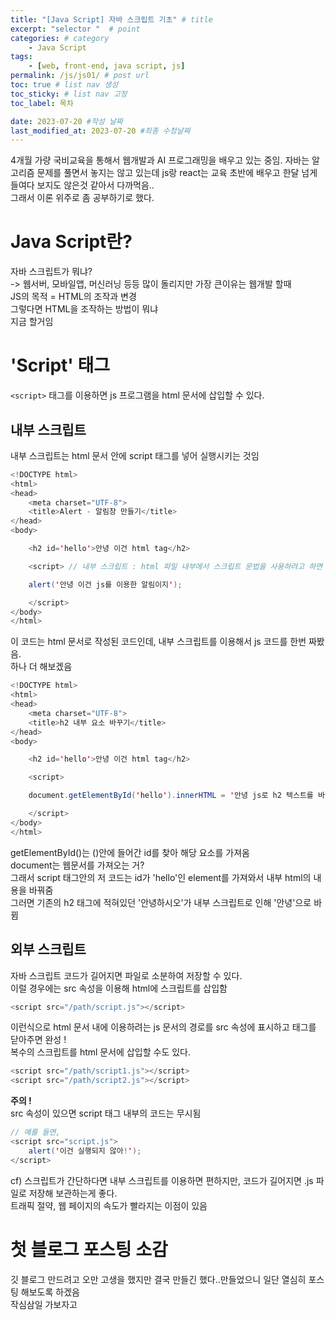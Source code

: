 ```yaml
---
title: "[Java Script] 자바 스크립트 기초" # title
excerpt: "selector "  # point 
categories: # category
    - Java Script
tags: 
    - [web, front-end, java script, js]
permalink: /js/js01/ # post url
toc: true # list nav 생성
toc_sticky: # list nav 고정
toc_label: 목차

date: 2023-07-20 #작성 날짜
last_modified_at: 2023-07-20 #최종 수정날짜
---
```

  
4개월 가량 국비교육을 통해서 웹개발과 AI 프로그래밍을 배우고 있는 중임. 자바는 알고리즘 문제를 풀면서 놓지는 않고 있는데 js랑 react는 교육 초반에 배우고 한달 넘게 들여다 보지도 않은것 같아서 다까먹음..  
그래서 이론 위주로 좀 공부하기로 했다.  
  
# Java Script란?
  
자바 스크립트가 뭐냐?  
 -> 웹서버, 모바일앱, 머신러닝 등등 많이 돌리지만 가장 큰이유는 웹개발 할때  
JS의 목적 = HTML의 조작과 변경  
그렇다면 HTML을 조작하는 방법이 뭐냐   
지금 할거임

# 'Script' 태그  
`<script>` 태그를 이용하면 js 프로그램을 html 문서에 삽입할 수 있다.  

## 내부 스크립트  

내부 스크립트는 html 문서 안에 script 태그를 넣어 실행시키는 것임
   
```java
<!DOCTYPE html>
<html>
<head>
    <meta charset="UTF-8">
    <title>Alert - 알림창 만들기</title>
</head>
<body>

    <h2 id='hello'>안녕 이건 html tag</h2>

    <script> // 내부 스크립트 : html 파일 내부에서 스크립트 문법을 사용하려고 하면 <script> tag 이용하면 됨

    alert('안녕 이건 js를 이용한 알림이지');  

    </script>
</body>
</html>

```
이 코드는 html 문서로 작성된 코드인데, 내부 스크립트를 이용해서 js 코드를 한번 짜봤음.  
하나 더 해보겠음  
```java
<!DOCTYPE html>
<html>
<head>
    <meta charset="UTF-8">
    <title>h2 내부 요소 바꾸기</title>
</head>
<body>

    <h2 id='hello'>안녕 이건 html tag</h2>

    <script> 

    document.getElementById('hello').innerHTML = '안녕 js로 h2 텍스트를 바꿨지';

    </script>
</body>
</html>

```

getElementById()는 ()안에 들어간 id를 찾아 해당 요소를 가져옴  
document는 웹문서를 가져오는 거?  
그래서 script 태그안의 저 코드는 id가 'hello'인 element를 가져와서 내부 html의 내용을 바꿔줌  
그러면 기존의 h2 태그에 적혀있던 '안녕하시오'가 내부 스크립트로 인해 '안녕'으로 바뀜  

## 외부 스크립트  

자바 스크립트 코드가 길어지면 파일로 소분하여 저장할 수 있다.  
이럴 경우에는 src 속성을 이용해 html에 스크립트를 삽입함  
  
```java
<script src="/path/script.js"></script>
```
이런식으로 html 문서 내에 이용하려는 js 문서의 경로를 src 속성에 표시하고 태그를 닫아주면 완성 !  
복수의 스크립트를 html 문서에 삽입할 수도 있다.
  
```java
<script src="/path/script1.js"></script>
<script src="/path/script2.js"></script>
```

__주의 !__  
src 속성이 있으면 script 태그 내부의 코드는 무시됨  
```java
// 예를 들면, 
<script src="script.js">
    alert('이건 실행되지 않아!');
</script>
```

   cf) 스크립트가 간단하다면 내부 스크립트를 이용하면 편하지만, 코드가 길어지면 .js 파일로 저장해 보관하는게 좋다.  
   트래픽 절약, 웹 페이지의 속도가 빨라지는 이점이 있음  

# 첫 블로그 포스팅 소감
깃 블로그 만드려고 오만 고생을 했지만 결국 만들긴 했다..만들었으니 일단 열심히 포스팅 해보도록 하겠음  
작심삼일 가보자고